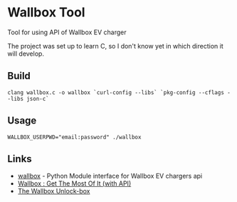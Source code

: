 # Wallbox Tool
Tool for using API of Wallbox EV charger

The project was set up to learn C, so I don't know yet in which direction it will develop. 

## Build
```
clang wallbox.c -o wallbox `curl-config --libs` `pkg-config --cflags --libs json-c`
```

## Usage
```
WALLBOX_USERPWD="email:password" ./wallbox
```


## Links
 * [wallbox](https://github.com/cliviu74/wallbox) - Python Module interface for Wallbox EV chargers api
 * [Wallbox : Get The Most Of It (with API)](https://www.lets-talk-about.tech/2022/08/wallbox-get-most-of-it-with-api.html)
 * [The Wallbox Unlock-box](https://blockdev.io/wallbox-unlock-box/)